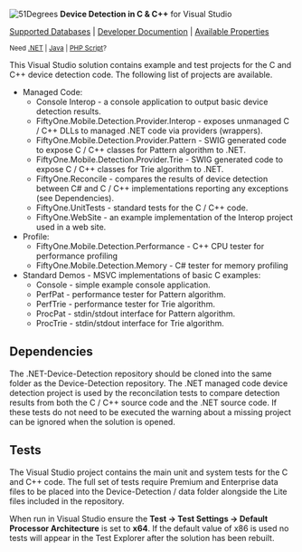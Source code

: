 ![51Degrees](https://51degrees.com/DesktopModules/FiftyOne/Distributor/Logo.ashx?utm_source=github&utm_medium=repository&utm_content=home&utm_campaign=c-visual-studio-open-source "THE Fasstest and Most Accurate Device Detection") **Device Detection in C & C++** for Visual Studio

[Supported Databases](https://51degrees.com/compare-data-options?utm_source=github&utm_medium=repository&utm_content=home-menu&utm_campaign=c-visual-studio-open-source "Different device databases which can be used with 51Degrees device detection") | [Developer Documention](https://51degrees.com/support/documentation?utm_source=github&utm_medium=repository&utm_content=home-menu&utm_campaign=c-visual-studio-open-source "Full getting started guide and advanced developer documentation") | [Available Properties](https://51degrees.com/resources/property-dictionary?utm_source=github&utm_medium=repository&utm_content=home-menu&utm_campaign=c-visual-studio-open-source "View all available properties and values")

<sup>Need [.NET](https://github.com/51Degrees/.NET-Device-Detection "THE Fastest and most Accurate device detection for .NET") | [Java](https://github.com/51Degrees/Java-Device-Detection "THE Fastest and most Accurate device detection for Java") | [PHP Script](https://github.com/51Degrees/51Degrees-PHP)?</sup>

This Visual Studio solution contains example and test projects for the C and C++ device detection code. The following list of projects are available.

* Managed Code:
  * Console Interop - a console application to output basic device detection results.
  * FiftyOne.Mobile.Detection.Provider.Interop - exposes unmanaged C / C++ DLLs to managed .NET code via providers (wrappers).
  * FiftyOne.Mobile.Detection.Provider.Pattern - SWIG generated code to expose C / C++ classes for Pattern algorithm to .NET.
  * FiftyOne.Mobile.Detection.Provider.Trie - SWIG generated code to expose C / C++ classes for Trie algorithm to .NET.
  * FiftyOne.Reconcile - compares the results of device detection between C# and C / C++ implementations reporting any exceptions (see Dependencies).
  * FiftyOne.UnitTests - standard tests for the C / C++ code.
  * FiftyOne.WebSite - an example implementation of the Interop project used in a web site.
* Profile:
  * FiftyOne.Mobile.Detection.Performance - C++ CPU tester for performance profiling
  * FiftyOne.Mobile.Detection.Memory - C# tester for memory profiling
* Standard Demos - MSVC implementations of basic C examples:
  * Console - simple example console application.
  * PerfPat - performance tester for Pattern algorithm.
  * PerfTrie - performance tester for Trie algorithm.
  * ProcPat - stdin/stdout interface for Pattern algorithm.
  * ProcTrie - stdin/stdout interface for Trie algorithm.

## Dependencies

The .NET-Device-Detection repository should be cloned into the same folder as the Device-Detection repository. The .NET managed code device detection project is used by the reconcilation tests to compare detection results from both the C / C++ source code and the .NET source code. If these tests do not need to be executed the warning about a missing project can be ignored when the solution is opened.

## Tests

The Visual Studio project contains the main unit and system tests for the C and C++ code. The full set of tests require Premium and Enterprise data files to be placed into the Device-Detection / data folder alongside the Lite files included in the repository.

When run in Visual Studio ensure the **Test -> Test Settings -> Default Processor Architecture** is set to **x64**. If the default value of x86 is used no tests will appear in the Test Explorer after the solution has been rebuilt.